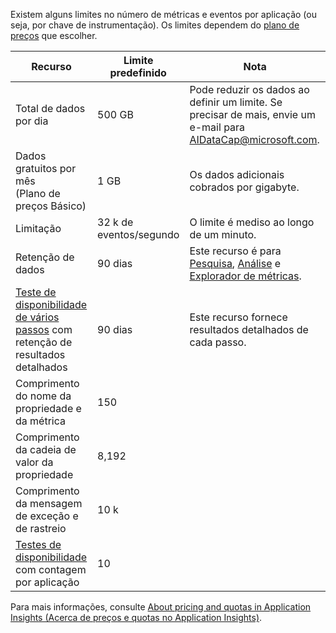 Existem alguns limites no número de métricas e eventos por aplicação (ou seja, por chave de instrumentação). Os limites dependem do [plano de preços](https://azure.microsoft.com/pricing/details/application-insights/) que escolher.

| **Recurso** | **Limite predefinido** | **Nota**
| --- | --- | --- |
| Total de dados por dia | 500 GB | Pode reduzir os dados ao definir um limite. Se precisar de mais, envie um e-mail para AIDataCap@microsoft.com.
| Dados gratuitos por mês<br/> (Plano de preços Básico) | 1 GB | Os dados adicionais cobrados por gigabyte.
| Limitação | 32 k de eventos/segundo | O limite é mediso ao longo de um minuto.
| Retenção de dados | 90 dias | Este recurso é para [Pesquisa](../articles/application-insights/app-insights-diagnostic-search.md), [Análise](../articles/application-insights/app-insights-analytics.md) e [Explorador de métricas](../articles/application-insights/app-insights-metrics-explorer.md).
| [Teste de disponibilidade de vários passos](../articles/application-insights/app-insights-monitor-web-app-availability.md#multi-step-web-tests) com retenção de resultados detalhados | 90 dias | Este recurso fornece resultados detalhados de cada passo.
| Comprimento do nome da propriedade e da métrica | 150 |
| Comprimento da cadeia de valor da propriedade | 8,192 |
| Comprimento da mensagem de exceção e de rastreio | 10 k |
| [Testes de disponibilidade](../articles/application-insights/app-insights-monitor-web-app-availability.md) com contagem por aplicação  | 10 |

Para mais informações, consulte [About pricing and quotas in Application Insights (Acerca de preços e quotas no Application Insights)](../articles/application-insights/app-insights-pricing.md).


<!--HONumber=Feb17_HO2-->


